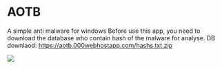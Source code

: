 # AOTB
A simple anti malware for windows
Before use this app, you need to download the database who contain hash of the malware for analyse.
DB downlaod: https://aotb.000webhostapp.com/hashs.txt.zip

<img
  align="center"
  src="https://github-readme-stats.vercel.app/api/?username=jesuisroot123&theme=dracula"
/>
